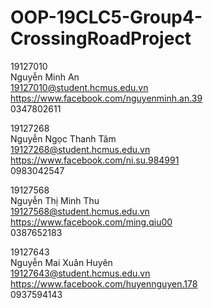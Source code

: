 # OOP-19CLC5-Group4-CrossingRoadProject

19127010<br/>
Nguyễn Minh An<br/>
19127010@student.hcmus.edu.vn<br/>
https://www.facebook.com/nguyenminh.an.39<br/>
0347802611<br/>

19127268<br/>
Nguyễn Ngọc Thanh Tâm<br/>
19127268@student.hcmus.edu.vn<br/>
https://www.facebook.com/ni.su.984991<br/>
0983042547<br/>

19127568<br/>
Nguyễn Thị Minh Thu<br/>
19127568@student.hcmus.edu.vn<br/>
https://www.facebook.com/ming.qiu00<br/>
0387652183<br/>

19127643<br/>
Nguyễn Mai Xuân Huyên<br/>
19127643@student.hcmus.edu.vn<br/>
https://www.facebook.com/huyennguyen.178<br/>
0937594143<br/>
